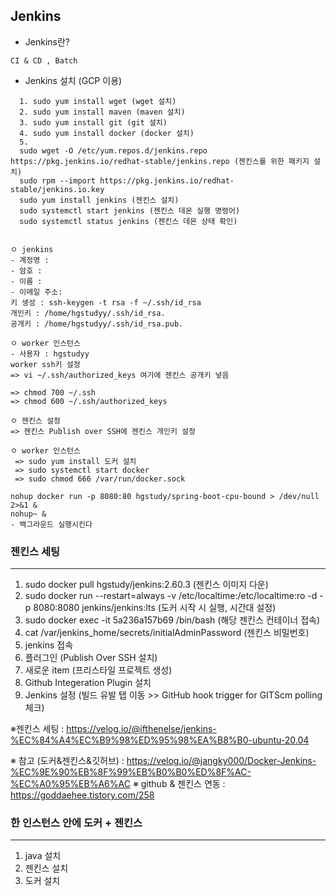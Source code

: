 ## Jenkins
+ Jenkins란?
``` 
CI & CD , Batch
 ```
 
 + Jenkins 설치 (GCP 이용)
``` 
  1. sudo yum install wget (wget 설치)
  2. sudo yum install maven (maven 설치)
  3. sudo yum install git (git 설치)
  4. sudo yum install docker (docker 설치)
  5. 
  sudo wget -O /etc/yum.repos.d/jenkins.repo https://pkg.jenkins.io/redhat-stable/jenkins.repo (젠킨스를 위한 패키지 설치)
  sudo rpm --import https://pkg.jenkins.io/redhat-stable/jenkins.io.key 
  sudo yum install jenkins (젠킨스 설치)
  sudo systemctl start jenkins (젠킨스 데몬 실행 명령어)
  sudo systemctl status jenkins (젠킨스 데몬 상태 확인)
  
  
ㅇ jenkins
- 계정명 : 
- 암호 : 
- 이름 : 
- 이메일 주소: 
키 생성 : ssh-keygen -t rsa -f ~/.ssh/id_rsa
개인키 : /home/hgstudyy/.ssh/id_rsa.
공개키 : /home/hgstudyy/.ssh/id_rsa.pub.

ㅇ worker 인스턴스
- 사용자 : hgstudyy
worker ssh키 설정
=> vi ~/.ssh/authorized_keys 여기에 젠킨스 공개키 넣음

=> chmod 700 ~/.ssh
=> chmod 600 ~/.ssh/authorized_keys

ㅇ 젠킨스 설정
=> 젠킨스 Publish over SSH에 젠킨스 개인키 설정 

ㅇ worker 인스턴스
 => sudo yum install 도커 설치
 => sudo systemctl start docker
 => sudo chmod 666 /var/run/docker.sock

nohup docker run -p 8080:80 hgstudy/spring-boot-cpu-bound > /dev/null 2>&1 &
nohup~ &
- 백그라운드 실행시킨다
 ```

### 젠킨스 세팅
-----
 1. sudo docker pull hgstudy/jenkins:2.60.3 (젠킨스 이미지 다운)
 2. sudo docker run --restart=always -v /etc/localtime:/etc/localtime:ro -d -p 8080:8080 jenkins/jenkins:lts (도커 시작 시 실행, 시간대 설정)
 3. sudo docker exec -it 5a236a157b69 /bin/bash (해당 젠킨스 컨테이너 접속)
 4. cat /var/jenkins_home/secrets/initialAdminPassword (젠킨스 비밀번호)
 5. jenkins 접속
 6. 플러그인 (Publish Over SSH 설치)
 7. 새로운 item (프리스타일 프로젝트 생성)
 8. Github Integeration Plugin 설치
 9. Jenkins 설정 (빌드 유발 탭 이동 >> GitHub hook trigger for GITScm polling 체크)

※젠킨스 세팅 : https://velog.io/@ifthenelse/jenkins-%EC%84%A4%EC%B9%98%ED%95%98%EA%B8%B0-ubuntu-20.04

※ 참고 (도커&젠킨스&깃허브) : https://velog.io/@jangky000/Docker-Jenkins-%EC%9E%90%EB%8F%99%EB%B0%B0%ED%8F%AC-%EC%A0%95%EB%A6%AC
※ github & 젠킨스 연동 : https://goddaehee.tistory.com/258

### 한 인스턴스 안에 도커 + 젠킨스
-----
 1. java 설치
 2. 젠킨스 설치
 3. 도커 설치 

